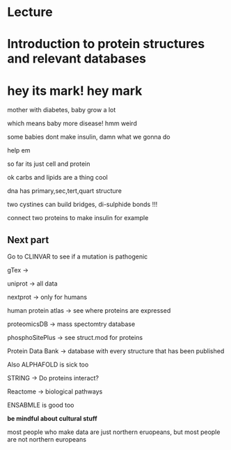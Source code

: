 # Lecture 
# Introduction to protein structures and relevant databases

# hey its mark! hey mark 

mother with diabetes, baby grow a lot

which means baby more disease! hmm weird

some babies dont make insulin, damn what we gonna do

help em

so far its just cell and protein

ok carbs and lipids are a thing cool

dna has primary,sec,tert,quart structure

two cystines can build bridges, di-sulphide bonds !!! 

connect two proteins to make insulin for example

## Next part

Go to CLINVAR to see if a mutation is pathogenic 

gTex -> 

uniprot -> all data

nextprot -> only for humans

human protein atlas -> see where proteins are expressed 

proteomicsDB -> mass spectomtry database

phosphoSitePlus -> see struct.mod for proteins

Protein Data Bank -> database with every structure that has been published

Also ALPHAFOLD is sick too 

STRING -> Do proteins interact?

Reactome -> biological pathways 

ENSABMLE is good too

**be mindful about cultural stuff** 

most people who make data are just northern eruopeans, but most people are not northern europeans

